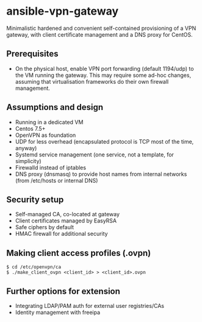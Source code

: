 # ansible-vpn-gateway
Minimalistic hardened and convenient self-contained provisioning of a VPN gateway, with client certificate management and a DNS proxy for CentOS.

## Prerequisites
 - On the physical host, enable VPN port forwarding (default 1194/udp) to the VM running the gateway. This may require some ad-hoc changes, assuming that virtualisation frameworks do their own firewall management.

## Assumptions and design
- Running in a dedicated VM
- Centos 7.5+ 
- OpenVPN as foundation
- UDP for less overhead (encapsulated protocol is TCP most of the time, anyway)
- Systemd service management (one service, not a template, for simplicity)
- Firewalld instead of iptables
- DNS proxy (dnsmasq) to provide host names from internal networks (from /etc/hosts or internal DNS)

## Security setup
- Self-managed CA, co-located at gateway
- Client certificates managed by EasyRSA 
- Safe ciphers by default
- HMAC firewall for additional security

## Making client access profiles (.ovpn)
```
$ cd /etc/openvpn/ca
$ ./make_client_ovpn <client_id> > <client_id>.ovpn

```

## Further options for extension
- Integrating LDAP/PAM auth for external user registries/CAs
- Identity management with freeipa
